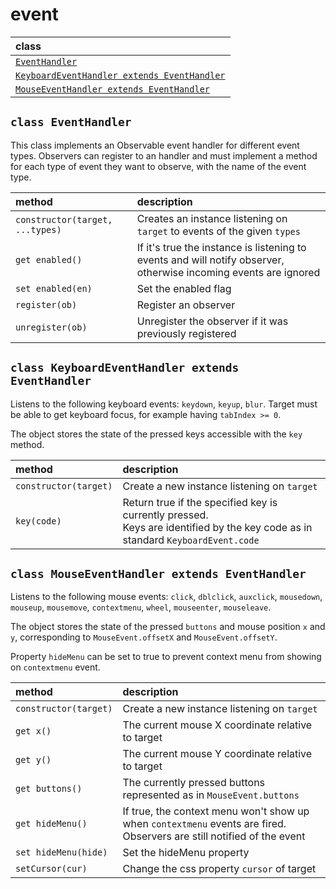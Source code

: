 # event

| class |
| :---- |
| [`EventHandler`](#class-eventhandler) |
| [`KeyboardEventHandler extends EventHandler`](#class-keyboardeventhandler-extends-eventhandler) |
| [`MouseEventHandler extends EventHandler`](#class-mouseeventhandler-extends-eventhandler) |

`class EventHandler`
--------------------

This class implements an Observable event handler for different event types.
Observers can register to an handler and must implement a method for each
type of event they want to observe, with the name of the event type.

| method | description |
| :----- | :---------- |
| `constructor(target, ...types)` | Creates an instance listening on `target` to events of the given `types` |
| `get enabled()` | If it's true the instance is listening to events and will notify observer, otherwise incoming events are ignored |
| `set enabled(en)` | Set the enabled flag |
| `register(ob)` | Register an observer |
| `unregister(ob)` | Unregister the observer if it was previously registered |

`class KeyboardEventHandler extends EventHandler`
----------------------------------------------

Listens to the following keyboard events:
`keydown`, `keyup`, `blur`.
Target must be able to get keyboard focus, for example having `tabIndex >= 0`.

The object stores the state of the pressed keys
accessible with the `key` method.

| method | description |
| :----- | :---------- |
|`constructor(target)` | Create a new instance listening on `target` |
|`key(code)` | Return true if the specified key is currently pressed.<br> Keys are identified by the key code as in standard `KeyboardEvent.code` |

`class MouseEventHandler extends EventHandler`
-------------------------------------------------

Listens to the following mouse events:
`click`, `dblclick`, `auxclick`, `mousedown`, `mouseup`, `mousemove`, `contextmenu`, `wheel`, `mouseenter`, `mouseleave`.

The object stores the state of the pressed `buttons`
and mouse position `x` and `y`, corresponding to
`MouseEvent.offsetX` and `MouseEvent.offsetY`.

Property `hideMenu` can be set to true to prevent
context menu from showing on `contextmenu` event.

| method | description |
| :----- | :---------- |
| `constructor(target)` | Create a new instance listening on `target` |
| `get x()` | The current mouse X coordinate relative to target |
| `get y()` | The current mouse Y coordinate relative to target |
| `get buttons()` | The currently pressed buttons represented as in `MouseEvent.buttons` |
| `get hideMenu()` | If true, the context menu won't show up when `contextmenu` events are fired. Observers are still notified of the event |
| `set hideMenu(hide)` | Set the hideMenu property |
| `setCursor(cur)` | Change the css property `cursor` of target |

